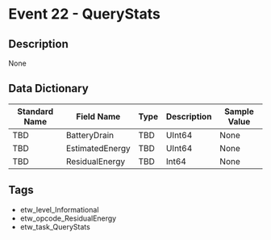 # Event 22 - QueryStats

## Description
None

## Data Dictionary
|Standard Name|Field Name|Type|Description|Sample Value|
|---|---|---|---|---|
|TBD|BatteryDrain|TBD|UInt64|None|None|
|TBD|EstimatedEnergy|TBD|UInt64|None|None|
|TBD|ResidualEnergy|TBD|Int64|None|None|

## Tags
* etw_level_Informational
* etw_opcode_ResidualEnergy
* etw_task_QueryStats